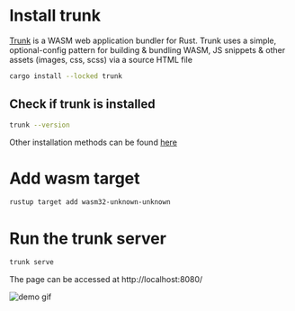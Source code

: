 # Install trunk

[Trunk](https://trunkrs.dev/) is a WASM web application bundler for Rust. Trunk uses a simple, optional-config pattern for building & bundling WASM, JS snippets & other assets (images, css, scss) via a source HTML file

```bash
cargo install --locked trunk
```

## Check if trunk is installed

```bash
trunk --version
```

Other installation methods can be found [here](https://trunkrs.dev/#install)

# Add wasm target

```bash
rustup target add wasm32-unknown-unknown
```

# Run the trunk server

```bash
trunk serve
```

The page can be accessed at http://localhost:8080/

![demo gif](https://github.com/Narayanbhat166/cube_rotation/blob/main/cube_rotation.gif)

